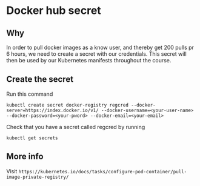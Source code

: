 # Docker hub secret

## Why
In order to pull docker images as a know user, and thereby get 200 pulls pr 6 hours, we need to create a secret with our credentials. This secret will then be used by our Kubernetes manifests throughout the course.

## Create the secret
Run this command
```
kubectl create secret docker-registry regcred --docker-server=https://index.docker.io/v1/ --docker-username=<your-user-name> --docker-password=<your-pword> --docker-email=<your-email>
```

Check that you have a secret called regcred by running
```
kubectl get secrets
```

## More info
Visit `https://kubernetes.io/docs/tasks/configure-pod-container/pull-image-private-registry/`